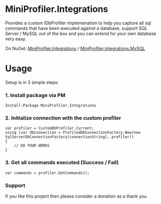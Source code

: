 # MiniProfiler.Integrations
Provides a custom IDbProfiler implemenation to help you capture all sql commands that have been executed against a database, support SQL Server / MySQL out of the box and you can extend for your own database very easy.

On NuGet: [MiniProfiler.Integrations](https://www.nuget.org/packages/MiniProfiler.Integrations/) / [MiniProfiler.Integrations.MySQL](https://www.nuget.org/packages/MiniProfiler.Integrations.MySQL/)

# Usage

Setup is in 3 simple steps:

### 1. Install package via PM
```
Install-Package MiniProfiler.Integrations
```

### 2. Initialize connection with the custom profiler

```
var profiler = CustomDbProfiler.Current;
using (var dbConnection = ProfiledDbConnectionFactory.New(new SqlServerDbConnectionFactory(connectionString), profiler))
{
	// DO YOUR WORKS
}
```

### 3. Get all commands executed (Success / Fail)

```
var commands = profiler.GetCommands();
```

### Support

If you like this project then please consider a donation as a thank you.

<a href="https://www.paypal.com/cgi-bin/webscr?cmd=_s-xclick&hosted_button_id=94LQC3FKSZPHL" title="Buy me a coffee via PayPal"><img alt="" border="0" src="https://www.paypalobjects.com/en_US/i/btn/btn_donate_SM.gif"></a>
